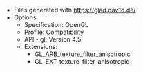 * Files generated with https://glad.dav1d.de/
* Options:
  * Specification: OpenGL
  * Profile: Compatibility
  * API - gl: Version 4.5
  * Extensions:
    * GL_ARB_texture_filter_anisotropic
    * GL_EXT_texture_filter_anisotropic
